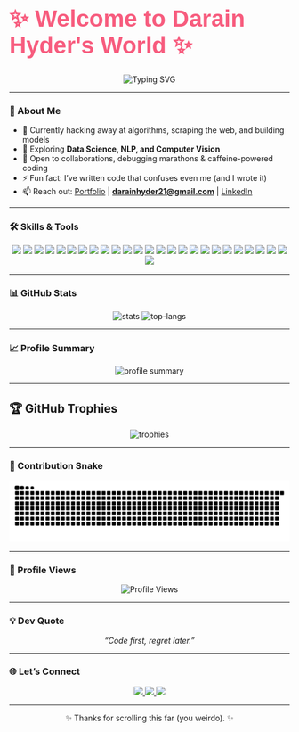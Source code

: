 <p align="center">
  <h1 style="font-family: 'Poppins', sans-serif; font-weight: 800; font-size: 42px; color: #F75C7E;">
    <b>✨ Welcome to Darain Hyder's World ✨</b>
  </h1>
</p>

<p align="center"> 
  <img src="https://readme-typing-svg.herokuapp.com?font=Fira+Code&size=28&pause=1500&color=F75C7E&center=true&vCenter=true&width=700&lines=Hey+there!+I'm+a+Data+Science+%7C+ML+Enthusiast;NLP+%7C+Computer+Vision+Practitioner;Always+Learning+%7C+Building+%7C+Improving" alt="Typing SVG" /> 
</p>


---

### 🚀 About Me  
- 🔭 Currently hacking away at algorithms, scraping the web, and building models  
- 🌱 Exploring **Data Science, NLP, and Computer Vision**  
- 👯 Open to collaborations, debugging marathons & caffeine-powered coding  
- ⚡ Fun fact: I’ve written code that confuses even me (and I wrote it)  
- 📫 Reach out: [Portfolio](darainhyder.netlify.app) | **darainhyder21@gmail.com** | [LinkedIn](https://www.linkedin.com/in/syed-darain-hyder-kazmi)  

---

### 🛠️ Skills & Tools  
<p align="center">  
<!-- Languages & Core Libraries -->
<img src="https://img.shields.io/badge/Python-3776AB?style=for-the-badge&logo=python&logoColor=white"/>  
<img src="https://img.shields.io/badge/NumPy-013243?style=for-the-badge&logo=numpy&logoColor=white"/>  
<img src="https://img.shields.io/badge/Pandas-150458?style=for-the-badge&logo=pandas&logoColor=white"/>  

<!-- ML/DL & AI -->
<img src="https://img.shields.io/badge/Scikit--Learn-F7931E?style=for-the-badge&logo=scikit-learn&logoColor=white"/>  
<img src="https://img.shields.io/badge/TensorFlow-FF6F00?style=for-the-badge&logo=tensorflow&logoColor=white"/>  
<img src="https://img.shields.io/badge/PyTorch-EE4C2C?style=for-the-badge&logo=pytorch&logoColor=white"/>  
<img src="https://img.shields.io/badge/NLP-FF4088?style=for-the-badge&logo=apache&logoColor=white"/>  
<img src="https://img.shields.io/badge/Computer%20Vision-4285F4?style=for-the-badge&logo=opencv&logoColor=white"/>  
<img src="https://img.shields.io/badge/Kaggle-20BEFF?style=for-the-badge&logo=kaggle&logoColor=white"/>  

<!-- Visualization -->
<img src="https://img.shields.io/badge/Matplotlib-11557C?style=for-the-badge&logo=plotly&logoColor=white"/>  
<img src="https://img.shields.io/badge/Seaborn-3792CB?style=for-the-badge&logo=python&logoColor=white"/>  
<img src="https://img.shields.io/badge/Power%20BI-F2C811?style=for-the-badge&logo=powerbi&logoColor=black"/>  

<!-- Web & Backend -->
<img src="https://img.shields.io/badge/HTML5-E34F26?style=for-the-badge&logo=html5&logoColor=white"/>  
<img src="https://img.shields.io/badge/CSS3-1572B6?style=for-the-badge&logo=css3&logoColor=white"/>  
<img src="https://img.shields.io/badge/SQL-336791?style=for-the-badge&logo=postgresql&logoColor=white"/>  
<img src="https://img.shields.io/badge/FastAPI-009688?style=for-the-badge&logo=fastapi&logoColor=white"/>  

<!-- DevOps & Tools -->
<img src="https://img.shields.io/badge/Docker-2496ED?style=for-the-badge&logo=docker&logoColor=white"/>  
<img src="https://img.shields.io/badge/Git-F05032?style=for-the-badge&logo=git&logoColor=white"/>  
<img src="https://img.shields.io/badge/GitHub-181717?style=for-the-badge&logo=github&logoColor=white"/>  
<img src="https://img.shields.io/badge/GitLab-FC6D26?style=for-the-badge&logo=gitlab&logoColor=white"/>  
<img src="https://img.shields.io/badge/GitHub%20Actions-2088FF?style=for-the-badge&logo=githubactions&logoColor=white"/>  
<img src="https://img.shields.io/badge/Postman-FF6C37?style=for-the-badge&logo=postman&logoColor=white"/>  
<img src="https://img.shields.io/badge/AWS-232F3E?style=for-the-badge&logo=amazonaws&logoColor=white"/>  
<img src="https://img.shields.io/badge/Heroku-430098?style=for-the-badge&logo=heroku&logoColor=white"/>  

<!-- Design -->
<img src="https://img.shields.io/badge/Figma-F24E1E?style=for-the-badge&logo=figma&logoColor=white"/>  
<img src="https://img.shields.io/badge/Canva-00C4CC?style=for-the-badge&logo=canva&logoColor=white"/>  
</p>  

---

### 📊 GitHub Stats  
<p align="center">  
  <img src="https://github-readme-stats.vercel.app/api?username=DarainHyder&show_icons=true&theme=radical" alt="stats" height="165"/>  
  <img src="https://github-readme-stats.vercel.app/api/top-langs/?username=DarainHyder&layout=compact&theme=radical" alt="top-langs" height="165"/>  
 <!-- <p align="center">
  <img src="https://streak-stats.demolab.com?user=DarainHyder&theme=radical" alt="GitHub Streak" height="165"/>
  </p> -->
</p>  
 

---

### 📈 Profile Summary  
<p align="center">  
  <img src="https://github-profile-summary-cards.vercel.app/api/cards/profile-details?username=DarainHyder&theme=radical" alt="profile summary"/>  
</p>  

---

## 🏆 GitHub Trophies  
<p align="center">  
  <img src="https://github-profile-trophy.vercel.app/?username=DarainHyder&theme=radical&no-frame=false&no-bg=true&margin-w=4" alt="trophies"/>  
</p>  

---

### 🐍 Contribution Snake  

![Snake animation](https://raw.githubusercontent.com/DarainHyder/DarainHyder/main/output/github-contribution-grid-snake.svg)

---

### 👀 Profile Views  
<p align="center">  
  <img src="https://komarev.com/ghpvc/?username=DarainHyder&style=for-the-badge&color=F75C7E" alt="Profile Views"/>  
</p>  

---

### 💡 Dev Quote  
<p align="center"><i>“Code first, regret later.”</i></p>  

---

### 🌐 Let’s Connect  
<p align="center">  
  <a href="https://www.linkedin.com/in/syed-darain-hyder-kazmi">  
    <img src="https://img.shields.io/badge/LinkedIn-0077B5?style=for-the-badge&logo=linkedin&logoColor=white"/>  
  </a>  
  <a href="mailto:darainhyder21@gmail.com">  
    <img src="https://img.shields.io/badge/Email-D14836?style=for-the-badge&logo=gmail&logoColor=white"/>  
  </a>  
  <a href="https://www.instagram.com/sawab_e_darain?igsh=ZmpvM3EzMnNxc2Jy">  
    <img src="https://img.shields.io/badge/Instagram-E4405F?style=for-the-badge&logo=instagram&logoColor=white"/>  
  </a>  
</p>  

---
<p align="center">✨ Thanks for scrolling this far (you weirdo). ✨</p>  

